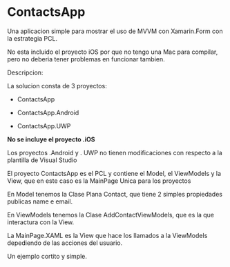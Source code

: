 # ContactsApp

Una aplicacion simple para mostrar el uso de MVVM con Xamarin.Form con la estrategia PCL.


No esta incluido el proyecto iOS por que no tengo una Mac para compilar, pero no deberia tener problemas
en funcionar tambien.


Descripcion:

La solucion consta de 3 proyectos:

*  ContactsApp

*  ContactsApp.Android

*  ContactsApp.UWP

**No se incluye el proyecto .iOS**


Los proyectos .Android y . UWP no tienen modificaciones con respecto a la plantilla de Visual Studio

El proyecto ContactsApp es el PCL y contiene el Model, el ViewModels y la View, que en este caso es la MainPage Unica para los proyectos

En Model tenemos la Clase Plana Contact, que tiene 2 simples propiedades publicas name e email.

En ViewModels tenemos la Clase AddContactViewModels, que es la que interactura con la View.

La MainPage.XAML es la View que hace los llamados a la ViewModels depediendo de las acciones del usuario.

Un ejemplo cortito y simple.
